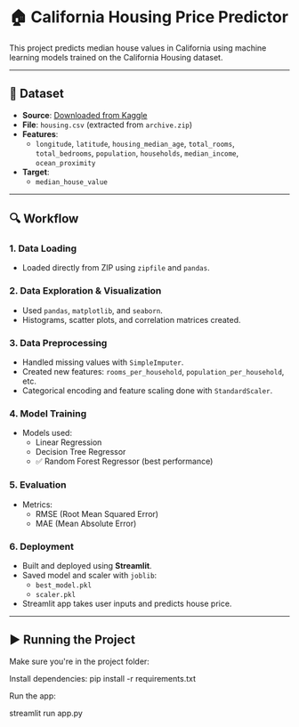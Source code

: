 # 🏠 California Housing Price Predictor

This project predicts median house values in California using machine learning models trained on the California Housing dataset.

---

## 📁 Dataset

- **Source**: [Downloaded from Kaggle](https://www.kaggle.com/)
- **File**: `housing.csv` (extracted from `archive.zip`)
- **Features**: 
  - `longitude`, `latitude`, `housing_median_age`, `total_rooms`, `total_bedrooms`, `population`, `households`, `median_income`, `ocean_proximity`
- **Target**: 
  - `median_house_value`

---

## 🔍 Workflow

### 1. Data Loading
- Loaded directly from ZIP using `zipfile` and `pandas`.

### 2. Data Exploration & Visualization
- Used `pandas`, `matplotlib`, and `seaborn`.
- Histograms, scatter plots, and correlation matrices created.

### 3. Data Preprocessing
- Handled missing values with `SimpleImputer`.
- Created new features: `rooms_per_household`, `population_per_household`, etc.
- Categorical encoding and feature scaling done with `StandardScaler`.

### 4. Model Training
- Models used:
  - Linear Regression
  - Decision Tree Regressor
  - ✅ Random Forest Regressor (best performance)

### 5. Evaluation
- Metrics: 
  - RMSE (Root Mean Squared Error)
  - MAE (Mean Absolute Error)

### 6. Deployment
- Built and deployed using **Streamlit**.
- Saved model and scaler with `joblib`:
  - `best_model.pkl`
  - `scaler.pkl`
- Streamlit app takes user inputs and predicts house price.

---

## ▶️ Running the Project
 Make sure you're in the project folder:

Install dependencies:
pip install -r requirements.txt

Run the app:

streamlit run app.py
